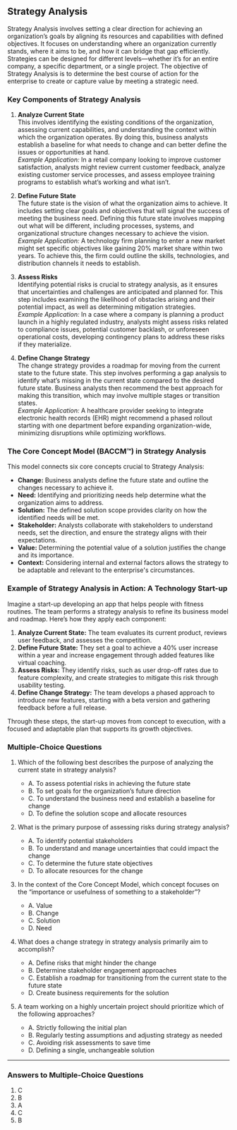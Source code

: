 ## Strategy Analysis

Strategy Analysis involves setting a clear direction for achieving an organization’s goals by aligning its resources and capabilities with defined objectives. It focuses on understanding where an organization currently stands, where it aims to be, and how it can bridge that gap efficiently. Strategies can be designed for different levels—whether it’s for an entire company, a specific department, or a single project. The objective of Strategy Analysis is to determine the best course of action for the enterprise to create or capture value by meeting a strategic need.

### Key Components of Strategy Analysis

1. **Analyze Current State**  
   This involves identifying the existing conditions of the organization, assessing current capabilities, and understanding the context within which the organization operates. By doing this, business analysts establish a baseline for what needs to change and can better define the issues or opportunities at hand.  
   *Example Application:* In a retail company looking to improve customer satisfaction, analysts might review current customer feedback, analyze existing customer service processes, and assess employee training programs to establish what’s working and what isn’t.

2. **Define Future State**  
   The future state is the vision of what the organization aims to achieve. It includes setting clear goals and objectives that will signal the success of meeting the business need. Defining this future state involves mapping out what will be different, including processes, systems, and organizational structure changes necessary to achieve the vision.  
   *Example Application:* A technology firm planning to enter a new market might set specific objectives like gaining 20% market share within two years. To achieve this, the firm could outline the skills, technologies, and distribution channels it needs to establish.

3. **Assess Risks**  
   Identifying potential risks is crucial to strategy analysis, as it ensures that uncertainties and challenges are anticipated and planned for. This step includes examining the likelihood of obstacles arising and their potential impact, as well as determining mitigation strategies.  
   *Example Application:* In a case where a company is planning a product launch in a highly regulated industry, analysts might assess risks related to compliance issues, potential customer backlash, or unforeseen operational costs, developing contingency plans to address these risks if they materialize.

4. **Define Change Strategy**  
   The change strategy provides a roadmap for moving from the current state to the future state. This step involves performing a gap analysis to identify what’s missing in the current state compared to the desired future state. Business analysts then recommend the best approach for making this transition, which may involve multiple stages or transition states.  
   *Example Application:* A healthcare provider seeking to integrate electronic health records (EHR) might recommend a phased rollout starting with one department before expanding organization-wide, minimizing disruptions while optimizing workflows.

### The Core Concept Model (BACCM™) in Strategy Analysis

This model connects six core concepts crucial to Strategy Analysis:

- **Change:** Business analysts define the future state and outline the changes necessary to achieve it.
- **Need:** Identifying and prioritizing needs help determine what the organization aims to address.
- **Solution:** The defined solution scope provides clarity on how the identified needs will be met.
- **Stakeholder:** Analysts collaborate with stakeholders to understand needs, set the direction, and ensure the strategy aligns with their expectations.
- **Value:** Determining the potential value of a solution justifies the change and its importance.
- **Context:** Considering internal and external factors allows the strategy to be adaptable and relevant to the enterprise's circumstances.

### Example of Strategy Analysis in Action: A Technology Start-up

Imagine a start-up developing an app that helps people with fitness routines. The team performs a strategy analysis to refine its business model and roadmap. Here’s how they apply each component:

1. **Analyze Current State:** The team evaluates its current product, reviews user feedback, and assesses the competition.
2. **Define Future State:** They set a goal to achieve a 40% user increase within a year and increase engagement through added features like virtual coaching.
3. **Assess Risks:** They identify risks, such as user drop-off rates due to feature complexity, and create strategies to mitigate this risk through usability testing.
4. **Define Change Strategy:** The team develops a phased approach to introduce new features, starting with a beta version and gathering feedback before a full release.

Through these steps, the start-up moves from concept to execution, with a focused and adaptable plan that supports its growth objectives.

### Multiple-Choice Questions

1. Which of the following best describes the purpose of analyzing the current state in strategy analysis?
   - A. To assess potential risks in achieving the future state  
   - B. To set goals for the organization’s future direction  
   - C. To understand the business need and establish a baseline for change  
   - D. To define the solution scope and allocate resources  

2. What is the primary purpose of assessing risks during strategy analysis?
   - A. To identify potential stakeholders  
   - B. To understand and manage uncertainties that could impact the change  
   - C. To determine the future state objectives  
   - D. To allocate resources for the change  

3. In the context of the Core Concept Model, which concept focuses on the “importance or usefulness of something to a stakeholder”?
   - A. Value  
   - B. Change  
   - C. Solution  
   - D. Need  

4. What does a change strategy in strategy analysis primarily aim to accomplish?
   - A. Define risks that might hinder the change  
   - B. Determine stakeholder engagement approaches  
   - C. Establish a roadmap for transitioning from the current state to the future state  
   - D. Create business requirements for the solution  

5. A team working on a highly uncertain project should prioritize which of the following approaches?
   - A. Strictly following the initial plan  
   - B. Regularly testing assumptions and adjusting strategy as needed  
   - C. Avoiding risk assessments to save time  
   - D. Defining a single, unchangeable solution  

---

### Answers to Multiple-Choice Questions

1. C
2. B
3. A
4. C
5. B
